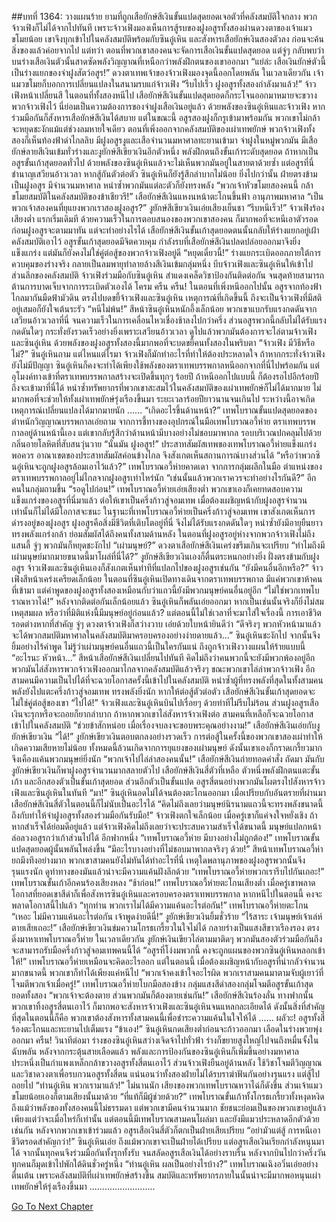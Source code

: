 ##บทที่ 1364: วางแผนร้าย
ยามที่ถูกเสือยักษ์สีเงินขั้นแปดสุดยอดเจอตัวที่คลังสมบัติใจกลาง พวกจ้าวเฟิงก็ไม่ได้จากไปทันที
เพราะจ้าวเฟิงมองเห็นการสู้รบของฝูงอสูรทั้งสองผ่านดวงตาของเจ้าแมวขโมยน้อย
เขาจึงบุกเข้าไปในคลังสมบัติพร้อมกับซินอู๋เหิน และสังหารเสือยักษ์เงินสองตัวลง ก่อนจะค้นสิ่งของแล้วค่อยจากไป
แต่ทว่า ตอนที่พวกเขาสองคนจะจัดการเสือเงินขั้นแปดสุดยอด แต่จู่ๆ กลับพบว่าบนร่างเสือเงินตัวนั้นสาดซัดพลังวิญญาณที่เหนือกว่าพลังฝึกตนของเขาออกมา
“แย่ล่ะ เสือเงินยักษ์ตัวนี้เป็นร่างแยกของจ่าฝูงสัตว์อสูร!”
ดวงตาเทพเจ้าของจ้าวเฟิงมองจุดนี้ออกโดยพลัน
ในเวลาเดียวกัน เจ้าแมวขโมยก็บอกการเปลี่ยนแปลงในสนามรบแก่จ้าวเฟิง
“รีบไปเร็ว ฝูงอสูรทั้งสองกำลังมาแล้ว!”
จ้าวเฟิงหน้าเปลี่ยนสี
ในตอนที่ทั้งสองหนีไป เสือยักษ์สีเงินขั้นแปดสุดยอดก็กระโจนออกมาหมายจะขวางพวกจ้าวเฟิงไว้ นี่ย่อมเป็นความต้องการของจ่าฝูงเสือเงินอยู่แล้ว
ด้วยพลังของซินอู๋เหินและจ้าวเฟิง หากร่วมมือกันก็สังหารเสือยักษ์สีเงินได้สบาย
แต่ในขณะนี้ อสูรสองฝูงก็กรูเข้ามาพร้อมกัน พวกเขาไม่กล้าจะหยุดชะงักแม้แต่ช่วงลมหายใจเดียว
ตอนที่เพิ่งออกจากคลังสมบัติของเผ่าเทพยักษ์ พวกจ้าวเฟิงทั้งสองก็เห็นท้องฟ้าดำไกลลิบ มีฝูงอสูรงูและเสือจำนวนมหาศาลทะยานเข้ามา
จ่าฝูงในหมู่พวกมัน มีเสือยักษ์ลายสีเงินเข้มทั่วร่างและงูยักษ์สีเขียวเงินอีกตัวหนึ่ง พลังฝึกตนถึงขั้นเก้าระดับสุดยอด
ถ้าหากเป็นอสูรขั้นเก้าสุดยอดทั่วไป ด้วยพลังของซินอู๋เหินแล้วจะไม่เห็นพวกมันอยู่ในสายตาด้วยซ้ำ
แต่อสูรที่นี่ชำนาญเสวียนอ้าวเวลา หากสู้กันตัวต่อตัว ซินอู๋เหินก็ยังรู้สึกลำบากไม่น้อย
ยิ่งไปกว่านั้น ฝ่ายตรงข้ามเป็นฝูงอสูร มีจำนวนมหาศาล หนำซ้ำพวกมันแต่ละตัวก็ยังทรงพลัง
“พวกเจ้าหัวขโมยสองคนนี้ กล้าขโมยสมบัติในคลังสมบัติของข้าเชียวรึ!”
เสือยักษ์สีเงินแหงนหน้าตะโกนขึ้นฟ้า อานุภาพมหาศาล
“เป็นพวกเจ้าสองคนที่ยุแยงพวกเราสองฝูงอสูร?”
งูยักษ์สีเขียวเงินเอ่ยเสียงเย็นชา
“รีบหนีเร็ว!”
จ้าวเฟิงร้องเสียงต่ำ
แรกเริ่มเดิมที ด้วยความเร็วในการตอบสนองของพวกเขาสองคน ก็มากพอที่จะหนีเอาตัวรอดก่อนฝูงอสูรจะตามมาทัน
แต่จะทำอย่างไรได้ เสือยักษ์สีเงินขั้นเก้าสุดยอดตนนั้นกลับให้ร่างแยกอยู่เฝ้าคลังสมบัติเอาไว้
อสูรขั้นเก้าสุดยอดมีจิตควบคุม กำลังรบที่เสือยักษ์สีเงินปลดปล่อยออกมาจึงยิ่งแข็งแกร่ง แต่มันก็ยังคงไม่ใช่คู่ต่อสู้ของพวกจ้าวเฟิงอยู่ดี
“หยุดเดี๋ยวนี้!”
ร่างแยกระเบิดออกภายใต้การควบคุมของร่างจริง กลายเป็นลมพายุทำลายล้างสีเงินเข้มกลุ่มหนึ่ง บีบจ้าวเฟิงและซินอู๋เหินให้เข้าไปส่วนลึกของคลังสมบัติ
จ้าวเฟิงร่วมมือกับซินอู๋เหิน สำแดงเคล็ดวิชาป้องกันติดต่อกัน จนสุดท้ายสามารถต้านการบาดเจ็บจากการระเบิดตัวเองได้
โครม ครืน ครืน!
ในตอนที่เพิ่งหนีออกไปนั้น อสูรจากท้องฟ้าไกลมากันมืดฟ้ามัวดิน ตรงไปบดขยี้จ้าวเฟิงและซินอู๋เหิน
เหตุการณ์ที่เกิดขึ้นนี้ ถึงจะเป็นจ้าวเฟิงที่มีสติอยู่เสมอก็ยังใจเต้นระรัว
“หนีไม่พ้น!”
สีหน้าซินอู๋เหินหนักอึ้งเล็กน้อย
พวกเขาแบกรับแรงกดดันจากเสวียนอ้าวเวลาที่นี่ จนความเร็วในการเคลื่อนไหวเชื่องช้าลงไปกว่าครึ่ง
ส่วนอสูรพวกนี้กลับไม่ได้รับแรงกดดันใดๆ กระทั่งยังรวดเร็วอย่างยิ่งเพราะเสวียนอ้าวเวลา
ดูไปแล้วพวกมันต้องการจะไล่ตามจ้าวเฟิงและซินอู๋เหิน
ด้วยพลังของฝูงอสูรทั้งสองนี้มากพอที่จะบดขยี้คนทั้งสองในพริบตา
“จ้าวเฟิง มีวิธีหรือไม่?”
ซินอู๋เหินถาม
แต่ไหนแต่ไรมา จ้าวเฟิงก็มักทำอะไรที่ทำให้ต้องประหลาดใจ
ถ้าหากกระทั่งจ้าวเฟิงยังไม่มีปัญญา ซินอู๋เหินก็คงจะทำได้เพียงใช้พลังของตราเทพบรรพกาลหนีออกจากที่นี่ไปพร้อมกัน
แต่อุโมงค์ทางเข้าที่ตราเทพบรรพกาลสร้างจะเปิดขึ้นทุกๆ ร้อยปี
ถ้าหนีออกไปแบบนี้ ก็ต้องรอไปอีกร้อยปีถึงจะเข้ามาที่นี่ได้
หนำซ้ำทรัพยากรที่พวกเขาสะสมไว้ในคลังสมบัติของเผ่าเทพยักษ์ก็ไม่ได้มากมาย ไม่มากพอที่จะช่วยให้ทั้งเผ่าเทพยักษ์รุ่งเรืองขึ้นมา ระยะเวลาร้อยปียาวนานจนเกินไป ระหว่างนี้อาจเกิดเหตุการณ์เปลี่ยนแปลงได้มากมายนัก
……
“เกิดอะไรขึ้นด้านหน้า?”
เทพโบราณขั้นแปดสุดยอดของตำหนักวิญญาณบรรพกาลเอ่ยถาม
จากการชี้ทางของอุปกรณ์ในมือเทพโบราณอวี้ห่าย ตราเทพบรรพกาลอยู่ด้านหน้านี้เอง
แต่เขากลับรู้สึกว่าด้านหน้ามีบางอย่างไม่ชอบมาพากล รอบบริเวณปกคลุมไปด้วยกลิ่นอายโลหิตที่สับสนวุ่นวาย
“นั่นมัน ฝูงอสูร!”
ประสาทสัมผัสเทพของเทพโบราณอวี้ห่ายแข็งแกร่งพอควร อาณาเขตของประสาทสัมผัสค่อนข้างไกล จึงสังเกตเห็นสถานการณ์บางส่วนได้
“หรือว่าพวกซินอู๋เหินจะถูกฝูงอสูรล้อมเอาไว้แล้ว?”
เทพโบราณอวี้ห่ายคาดเดา
จากการกลุ่มผลึกในมือ ตำแหน่งของตราเทพบรรพกาลอยู่ไม่ไกลจากฝูงอสูรเท่าไหร่นัก
“เช่นนั้นแล้วพวกเราควรจะทำอย่างไรกันดี?”
อีกคนในกลุ่มถามขึ้น
“รอดูไปก่อน!”
เทพโบราณอวี้ห่ายเอ่ยเสียงต่ำ
พวกเขาเองก็เคยทดสอบความแข็งแกร่งของอสูรที่นี่มาแล้ว
ต่อให้เขาเป็นครึ่งก้าวสู่จอมเทพ เมื่อต้องเผชิญหน้ากับฝูงอสูรจำนวนเท่านั้นก็ไม่ได้มีโอกาสจะชนะ
ในฐานะที่เทพโบราณอวี้ห่ายเป็นครึ่งก้าวสู่จอมเทพ เขาสังเกตเห็นการดำรงอยู่ของฝูงอสูร
ฝูงอสูรคือสิ่งมีชีวิตที่เติบโตอยู่ที่นี่ จึงไม่ได้รับแรงกดดันใดๆ หนำซ้ำยังมีอายุยืนยาว ทรงพลังแกร่งกล้า ย่อมสัมผัสได้ถึงคนทั้งสามด้านหลัง
ในตอนที่ฝูงอสูรอยู่ห่างจากพวกจ้าวเฟิงไม่ถึงแสนลี้ จู่ๆ พวกมันก็หยุดชะงักไป
“เผ่ามนุษย์?”
ดวงตาเสือยักษ์สีเงินเคร่งขรึมเกินจะเปรียบ
“ทำไมถึงมีเผ่ามนุษย์มากมายขนาดนี้มาโผล่ที่นี่ได้?”
งูยักษ์สีเขียวเงินเองก็ตื่นตระหนกอย่างยิ่ง
ฝั่งตรงข้ามกับฝูงอสูร
จ้าวเฟิงและซินอู๋เหินเองก็สังเกตเห็นท่าทีที่แปลกไปของฝูงอสูรเช่นกัน
“ยังมีคนอื่นอีกหรือ?”
จ้าวเฟิงสีหน้าเคร่งเครียดเล็กน้อย
ในตอนที่ซินอู๋เหินเปิดทางเดินจากตราเทพบรรพกาล มีแค่พวกเขาห้าคนที่เข้ามา
แต่คำพูดของฝูงอสูรทั้งสองเหมือนกับว่าแถวนี้ยังมีพวกมนุษย์คนอื่นอยู่อีก
“ไม่ใช่พวกเทพโบราณหวาไฉ่!”
หลังจากติดต่อกันเล็กน้อยแล้ว ซินอู๋เหินก็พลันเอ่ยออกมา
หากเป็นเช่นนั้นจริงก็ยิ่งไม่สมเหตุสมผล หรือว่าที่มิติแห่งนี้มีมนุษย์อยู่ก่อนแล้ว?
แต่ตอนนี้ไม่ใช่เวลาที่จะมาใส่ใจเรื่องนี้ การเอาชีวิตรอดต่างหากที่สำคัญ
จู่ๆ ดวงตาจ้าวเฟิงก็สว่างวาบ เอ่ยด้วยใบหน้ายินดีว่า “ดีจริงๆ พวกหัวหน้ามาแล้ว จะได้พวกสมบัติมหาศาลในคลังสมบัติมาครอบครองอย่างง่ายดายแล้ว…”
ซินอู๋เหินชะงักไป จากนั้นจึงยิ้มอย่างไร้คำพูด
ไม่รู้ว่าเผ่ามนุษย์คนอื่นแถวนี้เป็นใครกันแน่ ถึงถูกจ้าวเฟิงวางแผนให้ร้ายแบบนี้
“อะไรนะ หัวหน้า…”
สีหน้าเสือยักษ์สีเงินเปลี่ยนไปทันที คิดไม่ถึงว่าคนพวกนี้จะยังมีพวกพ้องอยู่อีก
พวกมันไล่สังหารพวกจ้าวเฟิงออกมาไกลจากคลังสมบัติแล้วจริงๆ
ขณะพวกเขาไล่ล่าพวกจ้าวเฟิง อีกสามคนมีความเป็นไปได้ที่จะฉวยโอกาสครั้งนี้เข้าไปในคลังสมบัติ
หนำซ้ำผู้ที่ทรงพลังที่สุดในทั้งสามคน พลังยังไปแตะครึ่งก้าวสู่จอมเทพ ทรงพลังยิ่งนัก หากให้ต่อสู้ตัวต่อตัว เสือยักษ์สีเงินขั้นเก้าสุดยอดจะไม่ใช่คู่ต่อสู้ของเขา
“ไปได้!”
จ้าวเฟิงและซินอู๋เหินบินไปเรื่อยๆ ด้วยท่าทีไม่รีบไม่ร้อน
ส่วนฝูงอสูรเสือเงินจะรุกหรือจะถอยก็ยากลำบาก ถ้าหากพวกเขาไล่สังหารจ้าวเฟิงต่อ สามคนที่เหลือก็จะฉวยโอกาสเข้าไปในคลังสมบัติ
“ช่วยข้าสักหน่อย เมื่อเรื่องจบลงจะขอบพระคุณอย่างงาม!”
เสือยักษ์สีเงินเอ่ยกับงูยักษ์เขียวเงิน
“ได้!”
งูยักษ์เขียวเงินตอบตกลงอย่างรวดเร็ว
การต่อสู้ในครั้งนี้ของพวกเขาสองเผ่าทำให้เกิดความเสียหายไม่น้อย
ทั้งหมดนี้ล้วนเกิดจากการยุแยงของเผ่ามนุษย์ ดังนั้นเขาเองก็กราดเกรี้ยวมาก จึงเคืองแค้นพวกมนุษย์ยิ่งนัก
“พวกเจ้าไปไล่ล่าสองคนนั้น!”
เสือยักษ์สีเงินถ่ายทอดคำสั่ง
ถัดมา มันกับงูยักษ์เขียวเงินก็พาฝูงอสูรจำนวนมากสลายตัวไป
เสือยักษ์สีเงินสี่ตัวที่เหลือ ตัวหนึ่งพลังฝึกตนแตะขั้นเก้า และอีกสองตัวเป็นขั้นเก้าสุดยอด ส่วนอีกตัวเป็นขั้นแปด อสูรสี่ตนอย่างพวกมันโผตรงไปสังหารจ้าวเฟิงและซินอู๋เหินในทันที
“มา!”
ซินอู๋เหินอดไม่ได้จนต้องตะโกนออกมา
เมื่อเปรียบกับอันตรายที่ผ่านมา เสือยักษ์สีเงินสี่ตัวในตอนนี้ก็ไม่นับเป็นอะไรได้
“คิดไม่ถึงเลยว่ามนุษย์นิรนามแถวนี้จะทรงพลังขนาดนี้ ถึงกับทำให้จ่าฝูงอสูรทั้งสองร่วมมือกันรับมือ!”
จ้าวเฟิงตกใจเล็กน้อย
เมื่อครู่เขาก็แค่จงใจหยั่งเชิง ถ้าหากสำเร็จได้ย่อมดีอยู่แล้ว
แต่จ้าวเฟิงคิดไม่ถึงเลยว่าจะประสบความสำเร็จได้ขนาดนี้ มนุษย์แปลกหน้าล่อลวงอสูรกว่าเก้าส่วนไปได้
อีกฟากหนึ่ง
“เทพโบราณอวี้ห่าย มีบางอย่างไม่ถูกต้อง!”
เทพโบราณขั้นแปดสุดยอดผู้นั้นพลันโพล่งขึ้น
“มีอะไรบางอย่างที่ไม่ชอบมาพากลจริงๆ ด้วย!”
สีหน้าเทพโบราณอวี้ห่ายถมึงทึงอย่างมาก
พวกเขาสามคนยังไม่ทันได้ทำอะไรที่นี่ เหตุใดพลานุภาพของฝูงอสูรพวกนั้นจึงรุนแรงนัก
ดูท่าทางของมันแล้วน่าจะมีความแค้นฝังลึกด้วย
“เทพโบราณอวี้ห่ายพวกเรารีบไปกันเถอะ!”
เทพโบราณขั้นเก้าอีกคนร้องเสียงหลง
“ช้าก่อน!”
เทพโบราณอวี้ห่ายตะโกนเสียงต่ำ
เมื่อครู่เขาพลาดโอกาสที่ยอดเขาสีดำก็เพื่อสังหารซินอู๋เหินและครอบครองตราเทพบรรพกาล
หากหนีไปในตอนนี้ คงจะพลาดโอกาสนี้ไปแล้ว
“ทุกท่าน พวกเราไม่ได้มีความแค้นอะไรต่อกัน!”
เทพโบราณอวี้ห่ายตะโกน
“เหอะ ไม่มีความแค้นอะไรต่อกัน เจ้าพูดง่ายดีนี่!”
งูยักษ์เขียวเงินยิ้มชั่วร้าย
“ไร้สาระ เจ้ามนุษย์เจ้าเล่ห์ ตายเสียเถอะ!”
เสือยักษ์เขียวเงินข่มความโกรธเกรี้ยวในใจไม่ได้ กลายร่างเป็นแสงสีขาวเรืองรอง ตรงดิ่งมาหาเทพโบราณอวี้ห่าย
ในเวลาเดียวกัน งูยักษ์เงินเขียวไล่ตามมาติดๆ พวกมันสองตัวร่วมมือกันถึงจะสามารถรับมือครึ่งก้าวสู่จอมเทพคนนี้ได้
“อสูรที่โง่งมพวกนี้ คงจะถูกแผนของพวกซินอู๋เหินหลอกเข้าให้!”
เทพโบราณอวี้ห่ายเหมือนจะคิดอะไรออก
แต่ในตอนนี้ เมื่อต้องเผชิญหน้ากับอสูรที่น่ากลัวจำนวนมากขนาดนี้ พวกเขาก็ทำได้เพียงแค่หนีไป
“พวกเจ้าคงเข้าใจอะไรผิด พวกเราสามคนมาตามจับผู้เยาว์ที่โจมตีพวกเจ้าเมื่อครู่!”
เทพโบราณอวี้ห่ายโบกมือสองข้าง กลุ่มแสงสีดำสองกลุ่มโจมตีอสูรขั้นเก้าสุดยอดทั้งสอง
“พวกเจ้าจะต้องตาย ส่วนพวกมันก็ต้องตายเช่นกัน!”
เสือยักษ์สีเงินร้องลั่น
ทางฟากนั้น พวกเขาทิ้งอสูรสี่ตนเอาไว้ ก็มากพอจะสังหารจ้าวเฟิงและซินอู๋เหินจนแหลกละเอียดได้
ดังนั้นสิ่งที่สำคัญที่สุดในตอนนี้ก็คือ พวกเขาต้องสังหารทั้งสามคนนี้เพื่อชำระความแค้นในใจให้ได้
……
ผลัวะ!
อสูรทั้งสี่ร้องตะโกนและทะยานไปเต็มแรง
“ข้าเอง!”
ซินอู๋เหินกดเสียงต่ำก่อนจะก้าวออกมา เลือดในร่างพวยพุ่งออกมา
ครืน!
วินาทีต่อมา ร่างของซินอู๋เหินสว่างเจิดจ้าไปทั่วฟ้า ร่างก็ขยายสูงใหญ่ไปจนถึงหมื่นจั้งในฉับพลัน
หลังจากกระตุ้นสายเลือดแล้ว พลังและการป้องกันของซินอู๋เหินก็เพิ่มขึ้นอย่างมหาศาล ประหนึ่งเป็นกำแพงเหล็กกล้าขวางอสูรทั้งสี่ตนเอาไว้
ส่วนจ้าวเฟิงยืนอยู่ด้านหลัง ใช้วิชาโจมตีวิญญาณและวิชาดวงตาเพื่อรบกวนอสูรทั้งสี่ตน
แน่นอนว่าทั้งสองฝ่ายไม่ได้รบราฆ่าฟันกันอย่างรุนแรง แต่สู้ไปถอยไป
“ท่านอู๋เหิน พวกเรามาแล้ว!”
ไม่นานนัก เสียงของพวกเทพโบราณหวาไฉ่ก็ดังขึ้น
ส่วนเจ้าแมวขโมยน้อยเองก็ตามเสียงนั้นมาด้วย
“ที่แท้ก็มีผู้ช่วยด้วย?”
เทพโบราณขั้นเก้าทั้งโกรธเกรี้ยวทั้งหงุดหงิด
ถึงแม้ว่าพลังของทั้งสองคนนี้ไม่ธรรมดา แต่พวกเขามีคนจำนวนมาก ชัยชนะย่อมเป็นของพวกเขาอยู่แล้ว เพียงแต่ว่าจะเมื่อไหร่ก็เท่านั้น
แต่ตอนนี้มีเทพโบราณสามคนโผล่มา และยังมีแมวประหลาดอีกตัวด้วยเช่นกัน
หลังจากพวกเขาเข้าร่วมแล้ว อสูรเสือเงินสี่ตัวก็ตกเป็นฝ่ายเสียเปรียบ
“อย่ามัวแต่สู้ การหนีเอาชีวิตรอดสำคัญกว่า!”
ซินอู๋เหินเอ่ย
ถึงแม้พวกเขาจะเป็นฝ่ายได้เปรียบ แต่อสูรเสือเงินเรียกกำลังหนุนมาได้
จากนั้นทุกคนจึงร่วมมือกันทั้งรุกทั้งรับ จนสลัดอสูรเสือเงินได้อย่างราบรื่น
หลังจากบินไปกว่าครึ่งวัน ทุกคนก็มุดเข้าไปพักใต้ดินชั่วครู่หนึ่ง
“ท่านอู๋เหิน ผลเป็นอย่างไรบ้าง?”
เทพโบราณเฉิงอวิ๋นเอ่ยอย่างตื่นเต้น
เพราะคลังสมบัติที่เผ่าเทพยักษ์สร้างขึ้น สมบัติและทรัพยากรภายในนั้นน่าจะมีมากพอหนุนเผ่าเทพยักษ์ให้รุ่งเรืองขึ้นมา
..........................


[Go To Next Chapter]( ./221.md)